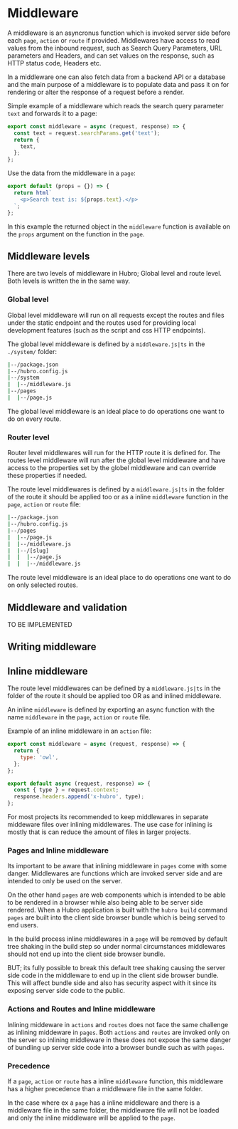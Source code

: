 # Middleware

A middleware is an asyncronus function which is invoked server side before each `page`, `action` or `route` if provided. Middlewares have access to read values from the inbound request, such as Search Query Parameters, URL parameters and Headers, and can set values on the response, such as HTTP status code, Headers etc.

In a middleware one can also fetch data from a backend API or a database and the main purpose of a middleware is to populate data and pass it on for rendering or alter the response of a request before a render.

Simple example of a middleware which reads the search query parameter `text` and forwards it to a page:

```js
export const middleware = async (request, response) => {
  const text = request.searchParams.get('text');
  return {
    text,
  };
};
```

Use the data from the middleware in a `page`:

```js
export default (props = {}) => {
  return html`
    <p>Search text is: ${props.text}.</p>
  `;
};
```

In this example the returned object in the `middleware` function is available on the `props` argument on the function in the `page`.

## Middleware levels

There are two levels of middleware in Hubro; Global level and route level. Both levels is written the in the same way.

### Global level

Global level middleware will run on all requests except the routes and files under the static endpoint and the routes used for providing local development features (such as the script and css HTTP endpoints).

The global level middleware is defined by a `middleware.js|ts` in the `./system/` folder:

```sh
|--/package.json
|--/hubro.config.js
|--/system
|  |--/middleware.js
|--/pages
|  |--/page.js
```

The global level middleware is an ideal place to do operations one want to do on every route.

### Router level

Router level middlewares will run for the HTTP route it is defined for. The routes level middleware will run after the global level middleware and have access to the properties set by the globel middleware and can override these properties if needed.

The route level middlewares is defined by a `middleware.js|ts` in the folder of the route it should be applied too or as a inline `middleware` function in the `page`, `action` or `route` file:

```sh
|--/package.json
|--/hubro.config.js
|--/pages
|  |--/page.js
|  |--/middleware.js
|  |--/[slug]
|  |  |--/page.js
|  |  |--/middleware.js
```

The route level middleware is an ideal place to do operations one want to do on only selected routes.

## Middleware and validation

TO BE IMPLEMENTED

## Writing middleware



## Inline middleware

The route level middlewares can be defined by a `middleware.js|ts` in the folder of the route it should be applied too OR as and inlined middleware.

An inline `middleware` is defined by exporting an async function with the name `middleware` in the `page`, `action` or `route` file.

Example of an inline middleware in an `action` file:

```js
export const middleware = async (request, response) => {
  return {
    type: 'owl',
  };
};

export default async (request, response) => {
  const { type } = request.context;
  response.headers.append('x-hubro', type);
};
```

For most projects its recommended to keep middlewares in separate middeware files over inlining middlewares. The use case for inlining is mostly that is can reduce the amount of files in larger projects.

### Pages and Inline middleware

Its important to be aware that inlining middleware in `pages` come with some danger. Middlewares are functions which are invoked server side and are intended to only be used on the server.

On the other hand `pages` are web components which is intended to be able to be rendered in a browser while also being able to be server side rendered. When a Hubro application is built with the `hubro build` command `pages` are built into the client side browser bundle which is being served to end users.

In the build process inline middlewares in a `page` will be removed by default tree shaking in the build step so under normal circumstances middlewares should not end up into the client side browser bundle. 

BUT; its fully possible to break this default tree shaking causing the server side code in the middleware to end up in the client side browser bundle. This will affect bundle side and also has security aspect with it since its exposing server side code to the public.

### Actions and Routes and Inline middleware

Inlining middeware in `actions` and `routes` does not face the same challenge as inlining middeware in `pages`. Both `actions` and `routes` are invoked only on the server so inlining middleware in these does not expose the same danger of bundling up server side code into a browser bundle such as with `pages`.

### Precedence

If a `page`, `action` or `route` has a inline `middleware` function, this middleware has a higher precedence than a middleware file in the same folder. 

In the case where ex a `page` has a inline middleware and there is a middleware file in the same folder, the middleware file will not be loaded and only the inline middleware will be applied to the `page`.